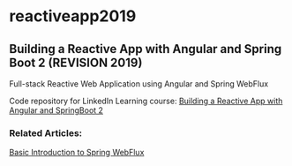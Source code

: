 # reactiveapp2019
## Building a Reactive App with Angular and Spring Boot 2 (REVISION 2019)

Full-stack Reactive Web Application using Angular and Spring WebFlux

Code repository for LinkedIn Learning course:  [Building a Reactive App with Angular and SpringBoot 2](https://linkedin-learning.pxf.io/full-stack-reactive-app-java-spring-angular)

### Related Articles:
[Basic Introduction to Spring WebFlux](https://medium.com/@anataliocs/basic-introduction-to-spring-webflux-eb155f501b17)
